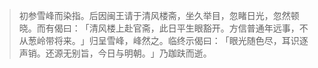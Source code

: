 > 初参雪峰而染指。后因闽王请于清风楼斋，坐久举目，忽睹日光，忽然顿晓。而有偈曰：​「清风楼上赴官斋，此日平生眼豁开。方信普通年远事，不从葱岭带将来。​」归呈雪峰，峰然之。临终示偈曰：​「眼光随色尽，耳识逐声销。还源无别旨，今日与明朝。​」乃跏趺而逝。


